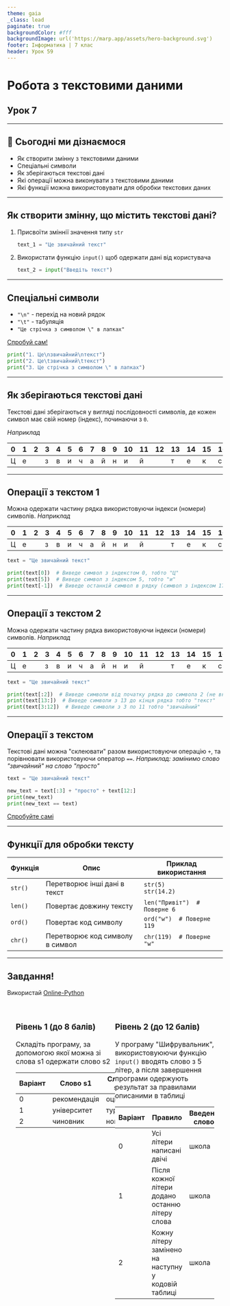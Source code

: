 ```yaml
---
theme: gaia
_class: lead
paginate: true
backgroundColor: #fff
backgroundImage: url('https://marp.app/assets/hero-background.svg')
footer: Інформатика | 7 клас
header: Урок 59
---
```


# **Робота з текстовими даними**

## Урок **7**

---

## 🎯 Сьогодні ми дізнаємося

- Як створити змінну з текстовими даними
- Спеціальні символи
- Як зберігаються текстові дані
- Які операції можна виконувати з текстовими даними
- Які функції можна використовувати для обробки текстових даних

---

## Як створити змінну, що містить текстові дані?

1. Присвоїти зміннії значення типу `str`

   ```python
   text_1 = "Це звичайний текст"
   ```

2. Використати функцію `input()` щоб одержати дані від користувача

   ```python
   text_2 = input("Введіть текст")
   ```

---

## Спеціальні символи

- `"\n"` - перехід на новий рядок
- `"\t"` - табуляція
- `"Це стрічка з символом \" в лапках"`

[Спробуй сам!](https://www.online-python.com/BFSIOvfxHb)

```python
print("1. Це\nзвичайний\nтекст")
print("2. Це\tзвичайний\tтекст")
print("3. Це стрічка з символом \" в лапках")
```

---

## Як зберігаються текстові дані

Текстові дані зберігаються у вигляді послідовності символів, де кожен символ має свій номер (індекс), починаючи з `0`.

*Наприклад*

| 0 | 1 | 2 | 3 | 4 | 5 | 6 | 7 | 8 | 9 | 10 | 11 | 12 | 13 | 14 | 15 | 16 | 17 |
| - | - | - | - | - | - | - | - | - | - | -- | -- | -- | -- | -- | -- | -- | -- |
| Ц | е |   | з | в | и | ч | а | й | н | и  | й  |    | т  | е  | к  | с  | т  |

---

## Операції з текстом 1

Можна одержати частину рядка використовуючи індекси (номери) символів. *Наприклад*

| 0 | 1 | 2 | 3 | 4 | 5 | 6 | 7 | 8 | 9 | 10 | 11 | 12 | 13 | 14 | 15 | 16 | 17 |
| - | - | - | - | - | - | - | - | - | - | -- | -- | -- | -- | -- | -- | -- | -- |
| Ц | е |   | з | в | и | ч | а | й | н | и  | й  |    | т  | е  | к  | с  | т  |

```python
text = "Це звичайний текст"

print(text[0])  # Виведе символ з індекстом 0, тобто "Ц"
print(text[5])  # Виведе символ з індексом 5, тобто "и"
print(text[-1])  # Виведе останній символ в рядку (символ з індексом 17), тобто "т"
```

---

## Операції з текстом 2

Можна одержати частину рядка використовуючи індекси (номери) символів. *Наприклад*

| 0 | 1 | 2 | 3 | 4 | 5 | 6 | 7 | 8 | 9 | 10 | 11 | 12 | 13 | 14 | 15 | 16 | 17 |
| - | - | - | - | - | - | - | - | - | - | -- | -- | -- | -- | -- | -- | -- | -- |
| Ц | е |   | з | в | и | ч | а | й | н | и  | й  |    | т  | е  | к  | с  | т  |

```python
text = "Це звичайний текст"

print(text[:2])  # Виведе символи від початку рядка до символа 2 (не включаючи), тобто "Це"
print(text[13:])  # Виведе символи з 13 до кінця рядка тобто "текст"
print(text[3:12])  # Виведе символи з 3 по 11 тобто "звичайний"
```

---

## Операції з текстом

Текстові дані можна "склеювати" разом використовуючи операцію `+`, та порівнювати використовуючи оператор `==`. *Наприклад: замінимо слово "звичайний" на слово "просто"*

```python
text = "Це звичайний текст"

new_text = text[:3] + "просто" + text[12:]
print(new_text)
print(new_text == text)
```

[Спробуйте самі](https://www.online-python.com/95NsM0LFzY)

---

## Функції для обробки тексту

| Функція | Опис | Приклад використання |
| ------- | ---- | -------------------- |
| `str()` | Перетворює інші дані в текст | `str(5)` <br> `str(14.2)` |
| `len()` | Повертає довжину тексту | `len("Привіт")  # Поверне 6` |
| `ord()` | Повертає код символу | `ord("w")  # Поверне 119` |
| `chr()` | Перетворює код символу в символ | `chr(119)  # Поверне "w"` |

---

## Завдання!

Використай [Online-Python](https://www.online-python.com/)

<style>
.grid-container {
  display: grid;
  grid-template-columns: 50% 50%;
  align-items: left;

  padding: 20px;
  font-size: 16px; /* Adjust text size */
}

</style>

<div class="grid-container">
  <div class="left">

### Рівень 1 (до 8 балів)

Cкладіть програму, за допомогою якої можна зі слова s1 одержати слово s2

| Варіант | Слово **s1** | Слово **s2** |
| ------- | ------------ | ------------ |
| 0 | рекомендація | оцінка       |
| 1 | університет  | турист       |
| 2 | чиновник     | новини       |

  </div>

  <div class="right">

### Рівень 2 (до 12 балів)

У програму "Шифрувальник", використовуюючи функцію `input()` вводять слово з 5 літер, а після завершення програми одержують результат за правилами описаними в таблиці

| Варіант | Правило | Введене слово | Результат |
| ------- | ------- | ------------- | --------- |
| 0       | Усі літери написані двічі | школа | шшккооллаа |
| 1       | Після кожної літери додано останню літеру слова | школа | шакаоалааа |
| 2       | Кожну літеру замінено на наступну у кодовій таблиці | школа | щлпмб |

  </div>
</div>
